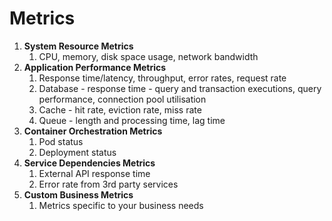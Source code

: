 # Metrics

1. **System Resource Metrics**
   1. CPU, memory, disk space usage, network bandwidth
2. **Application Performance Metrics**
   1. Response time/latency, throughput, error rates, request rate
   2. Database - response time - query and transaction executions, query performance, connection pool utilisation
   3. Cache - hit rate, eviction rate, miss rate
   4. Queue - length and processing time, lag time
3. **Container Orchestration Metrics**
   1. Pod status
   2. Deployment status
4. **Service Dependencies Metrics**
   1. External API response time
   2. Error rate from 3rd party services
5. **Custom Business Metrics**
   1. Metrics specific to your business needs
